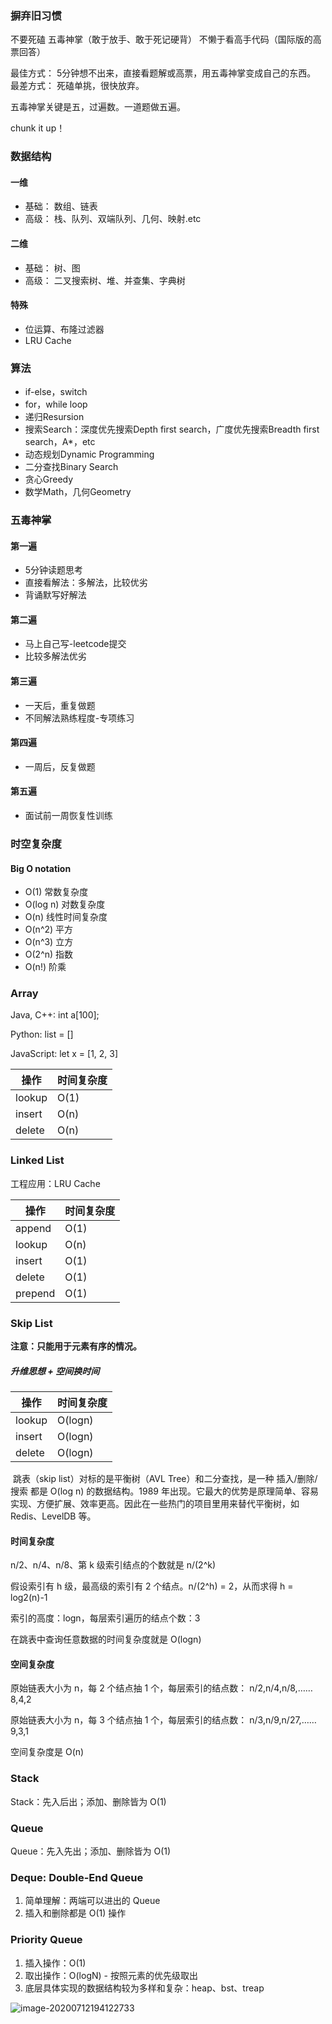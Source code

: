 ### 摒弃旧习惯
不要死磕
五毒神掌（敢于放手、敢于死记硬背）
不懒于看高手代码（国际版的高票回答）

最佳方式：
5分钟想不出来，直接看题解或高票，用五毒神掌变成自己的东西。
最差方式：
死磕单挑，很快放弃。

五毒神掌关键是五，过遍数。一道题做五遍。

chunk it up！

### 数据结构
#### 一维
- 基础：
数组、链表
- 高级：
栈、队列、双端队列、几何、映射.etc
#### 二维
- 基础：
树、图
- 高级：
二叉搜索树、堆、并查集、字典树
#### 特殊
- 位运算、布隆过滤器
- LRU Cache

### 算法
- if-else，switch
- for，while loop
- 递归Resursion
- 搜索Search：深度优先搜索Depth first search，广度优先搜索Breadth first search，A*，etc
- 动态规划Dynamic Programming
- 二分查找Binary Search
- 贪心Greedy
- 数学Math，几何Geometry


### 五毒神掌
#### 第一遍
- 5分钟读题思考
- 直接看解法：多解法，比较优劣
- 背诵默写好解法
#### 第二遍
- 马上自己写-leetcode提交
- 比较多解法优劣
#### 第三遍
- 一天后，重复做题
- 不同解法熟练程度-专项练习
#### 第四遍
- 一周后，反复做题
#### 第五遍
- 面试前一周恢复性训练

### 时空复杂度

#### Big O notation
- O(1) 常数复杂度
- O(log n) 对数复杂度
- O(n) 线性时间复杂度
- O(n^2) 平方
- O(n^3) 立方
- O(2^n) 指数
- O(n!) 阶乘



### Array

Java, C++: int a[100];

Python: list = []

JavaScript: let x = [1, 2, 3]

| 操作   | 时间复杂度 |
| ------ | ---------- |
| lookup | O(1)       |
| insert | O(n)       |
| delete | O(n)       |

### Linked List

工程应用：LRU Cache

|  操作    |  时间复杂度  |
| ---- | ---- |
|   append   |   O(1)   |
|   lookup   |   O(n)   |
|   insert   |   O(1)   |
|   delete   |   O(1)   |
|   prepend   |   O(1)   |

### Skip List

**注意：只能用于元素有序的情况。**

##### 升维思想 + 空间换时间

| 操作   | 时间复杂度 |
| ------ | ---------- |
| lookup | O(logn)    |
| insert | O(logn)    |
| delete | O(logn)    |

​		跳表（skip list）对标的是平衡树（AVL Tree）和二分查找，是一种 插入/删除/搜索 都是 O(log n) 的数据结构。1989 年出现。它最大的优势是原理简单、容易实现、方便扩展、效率更高。因此在一些热门的项目里用来替代平衡树，如 Redis、LevelDB 等。

#### 时间复杂度

n/2、n/4、n/8、第 k 级索引结点的个数就是 n/(2^k)

假设索引有 h 级，最高级的索引有 2 个结点。n/(2^h) = 2，从而求得 h = log2(n)-1

索引的高度：logn，每层索引遍历的结点个数：3

在跳表中查询任意数据的时间复杂度就是 O(logn)

#### 空间复杂度

原始链表大小为 n，每 2 个结点抽 1 个，每层索引的结点数： n/2,n/4,n/8,……8,4,2

原始链表大小为 n，每 3 个结点抽 1 个，每层索引的结点数： n/3,n/9,n/27,……9,3,1

空间复杂度是 O(n)

### Stack

Stack：先入后出；添加、删除皆为 O(1)

### Queue

Queue：先入先出；添加、删除皆为 O(1)

### Deque: Double-End Queue

1. 简单理解：两端可以进出的 Queue 
2. 插入和删除都是 O(1) 操作

### Priority Queue

1. 插入操作：O(1)
2. 取出操作：O(logN) - 按照元素的优先级取出
3. 底层具体实现的数据结构较为多样和复杂：heap、bst、treap



![image-20200712194122733](/Users/fishcake/Documents/image-20200712194122733.png)



